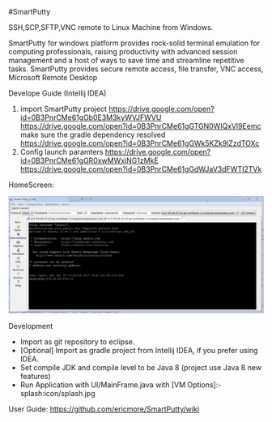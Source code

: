 #SmartPutty
<p>
SSH,SCP,SFTP,VNC remote to Linux Machine from Windows.


SmartPutty for windows platform provides rock-solid terminal emulation for computing professionals, raising productivity with advanced session management and a host of ways to save time and streamline repetitive tasks. SmartPutty provides secure remote access, file transfer, VNC access, Microsoft Remote Desktop
</p>

Develope Guide (Intellij IDEA)
1. import SmartPutty project
https://drive.google.com/open?id=0B3PnrCMe61gGb0E3M3kyWVJFWVU
https://drive.google.com/open?id=0B3PnrCMe61gGTGN0WlQxVl9Eemc
make sure the gradle dependency resolved
https://drive.google.com/open?id=0B3PnrCMe61gGWk5KZk9lZzdTOXc
2. Config launch paramters
https://drive.google.com/open?id=0B3PnrCMe61gGR0xwMWxjNG1zMkE
https://drive.google.com/open?id=0B3PnrCMe61gGdWJaV3dFWTI2TVk

HomeScreen:

![](https://github.com/ericmore/SmartPutty/blob/master/doc/image/homescreen.jpg)

Development

* Import as git repository to eclipse.
* [Optional] Import as gradle project from Intellij IDEA, if you prefer using IDEA.
* Set compile JDK and compile level to be Java 8 (project use Java 8 new features)
* Run Application with UI/MainFrame.java with [VM Options]:-splash:icon/splash.jpg

User Guide:
https://github.com/ericmore/SmartPutty/wiki

